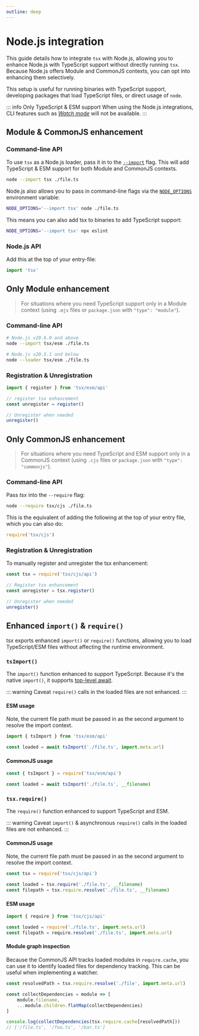 ```yaml
---
outline: deep
---
```


# Node.js integration

This guide details how to integrate `tsx` with Node.js, allowing you to enhance Node.js with TypeScript support without directly running `tsx`. Because Node.js offers Module and CommonJS contexts, you can opt into enhancing them selectively.

This setup is useful for running binaries with TypeScript support, developing packages that load TypeScript files, or direct usage of `node`.


::: info Only TypeScript & ESM support
When using the Node.js integrations, CLI features such as [_Watch mode_](/watch-mode) will not be available.
:::

## Module & CommonJS enhancement

### Command-line API

To use `tsx` as a  Node.js loader, pass it in to the [`--import`](https://nodejs.org/api/module.html#enabling) flag. This will add TypeScript & ESM support for both Module and CommonJS contexts.

```sh
node --import tsx ./file.ts
```

Node.js also allows you to pass in command-line flags via the [`NODE_OPTIONS`](https://nodejs.org/api/cli.html#node_optionsoptions) environment variable:
```sh
NODE_OPTIONS='--import tsx' node ./file.ts
```

This means you can also add tsx to binaries to add TypeScript support:
```sh
NODE_OPTIONS='--import tsx' npx eslint
```

### Node.js API

Add this at the top of your entry-file:
```js
import 'tsx'
```

## Only Module enhancement

> For situations where you need TypeScript support only in a Module context (using `.mjs` files or `package.json` with `"type": "module"`).

### Command-line API 

```sh
# Node.js v20.6.0 and above
node --import tsx/esm ./file.ts

# Node.js v20.5.1 and below
node --loader tsx/esm ./file.ts
```

### Registration & Unregistration
```js
import { register } from 'tsx/esm/api'

// register tsx enhancement
const unregister = register()

// Unregister when needed
unregister()
```

## Only CommonJS enhancement

> For situations where you need TypeScript and ESM support only in a CommonJS context (using `.cjs` files or `package.json` with `"type": "commonjs"`).

### Command-line API

Pass _tsx_ into the `--require` flag:

```sh
node --require tsx/cjs ./file.ts
```

This is the equivalent of adding the following at the top of your entry file, which you can also do:

```js
require('tsx/cjs')
```

### Registration & Unregistration

To manually register and unregister the tsx enhancement:

```js
const tsx = require('tsx/cjs/api')

// Register tsx enhancement
const unregister = tsx.register()

// Unregister when needed
unregister()
```

## Enhanced `import()` & `require()`

tsx exports enhanced `import()` or `require()` functions, allowing you to load TypeScript/ESM files without affecting the runtime environment.

### `tsImport()`

The `import()` function enhanced to support TypeScript. Because it's the native `import()`, it supports [top-level await](https://v8.dev/features/top-level-await).

::: warning Caveat
`require()` calls in the loaded files are not enhanced.
:::

#### ESM usage

Note, the current file path must be passed in as the second argument to resolve the import context.

```js
import { tsImport } from 'tsx/esm/api'

const loaded = await tsImport('./file.ts', import.meta.url)
```

#### CommonJS usage

```js
const { tsImport } = require('tsx/esm/api')

const loaded = await tsImport('./file.ts', __filename)
```

### `tsx.require()`

The `require()` function enhanced to support TypeScript and ESM.

::: warning Caveat
`import()` & asynchronous `require()` calls in the loaded files are not enhanced.
:::

#### CommonJS usage

Note, the current file path must be passed in as the second argument to resolve the import context.

```js
const tsx = require('tsx/cjs/api')

const loaded = tsx.require('./file.ts', __filename)
const filepath = tsx.require.resolve('./file.ts', __filename)
```

#### ESM usage

```js
import { require } from 'tsx/cjs/api'

const loaded = require('./file.ts', import.meta.url)
const filepath = require.resolve('./file.ts', import.meta.url)
```

#### Module graph inspection

Because the CommonJS API tracks loaded modules in `require.cache`, you can use it to identify loaded files for dependency tracking. This can be useful when implementing a watcher.

```js
const resolvedPath = tsx.require.resolve('./file', import.meta.url)

const collectDependencies = module => [
    module.filename,
    ...module.children.flatMap(collectDependencies)
]

console.log(collectDependencies(tsx.require.cache[resolvedPath]))
// ['/file.ts', '/foo.ts', '/bar.ts']
```
